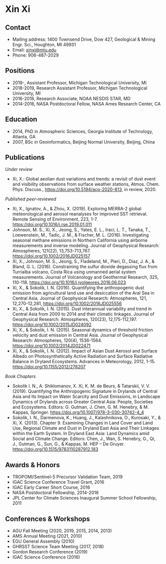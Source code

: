 # Xin Xi
## Contact
* Mailing address: 1400 Townsend Drive, Dow 427, Geological & Mining Engr. Sci., Houghton, MI 49931
* Email: xinxi@mtu.edu
* Phone: 906-487-2029

## Positions
* 2019-, Assistant Professor, Michigan Technological University, MI 
* 2018-2019, Research Assistant Professor, Michigan Technological University, MI 
* 2016-2018, Research Associate, NOAA NESDIS STAR, MD 
* 2014-2016, NASA Postdoctoral Fellow, NASA Ames Research Center, CA 

## Education
* 2014, PhD in Atmospheric Sciences, Georgia Institute of Technology, Atlanta, GA 
* 2007, BSc in Geoinformatics, Beijing Normal University, Beijing, China

## Publications
*Under review*
* Xi, X.: Global aeolian dust variations and trends: a revisit of dust event and visibility observations from surface weather stations, Atmos. Chem. Phys. Discuss., https://doi.org/10.5194/acp-2020-813, in review, 2020.

*Published peer-reviewed*
* Xi, X., Ignatov, A., & Zhou, X. (2019). Exploring MERRA-2 global meteorological and aerosol reanalyses for improved SST retrieval. Remote Sensing of Environment, 223, 1-7. https://doi.org/10.1016/j.rse.2019.01.011
* Johnson, M. S., Xi, X., Jeong, S., Yates, E. L., Iraci, L. T., Tanaka, T., Loewenstein, M., Tadic, J. M., & Fischer, M. L. (2016). Investigating seasonal methane emissions in Northern California using airborne measurements and inverse modeling. Journal of Geophysical Research: Atmospheres, 121(22), 13,753-713,767. https://doi.org/10.1002/2016JD025157
* Xi, X., Johnson, M. S., Jeong, S., Fladeland, M., Pieri, D., Diaz, J. A., & Bland, G. L. (2016). Constraining the sulfur dioxide degassing flux from Turrialba volcano, Costa Rica using unmanned aerial system measurements. Journal of Volcanology and Geothermal Research, 325, 110-118. https://doi.org/10.1016/j.jvolgeores.2016.06.023
* Xi, X., & Sokolik, I. N. (2016). Quantifying the anthropogenic dust emission from agricultural land use and desiccation of the Aral Sea in Central Asia. Journal of Geophysical Research: Atmospheres, 121, 12,270-12,281, https://doi.org/10.1002/2016JD025556
* Xi, X., & Sokolik, I. N. (2015). Dust interannual variability and trend in Central Asia from 2000 to 2014 and their climatic linkages. Journal of Geophysical Research: Atmospheres, 120(23), 12,175-112,197. https://doi.org/10.1002/2015JD024092
* Xi, X., & Sokolik, I. N. (2015). Seasonal dynamics of threshold friction velocity and dust emission in Central Asia. Journal of Geophysical Research: Atmospheres, 120(4), 1536-1564. https://doi.org/10.1002/2014JD022471
* Xi, X., & Sokolik, I. N. (2012). Impact of Asian Dust Aerosol and Surface Albedo on Photosynthetically Active Radiation and Surface Radiative Balance in Dryland Ecosystems. Advances in Meteorology, 2012, 1-15. https://doi.org/10.1155/2012/276207

*Book Chapters*
* Sokolik I. N., A. Shiklomanov, X. Xi, K. M. de Beurs, & Tatarskii, V. V. (2019). Quantifying the Anthropogenic Signature in Drylands of Central Asia and Its Impact on Water Scarcity and Dust Emissions, in Landscape Dynamics of Drylands across Greater Central Asia: People, Societies and Ecosystems. Editors: G. Gutman, J. Chen, G. M. Henebry, & M. Kappas, Springer. https://doi.org/10.1007/978-3-030-30742-4_4
* Sokolik, I. N., Darmenova, K., Huang, J., Kalashnikova, O., Kurosaki, Y., & Xi, X. (2013). Chapter 9. Examining Changes in Land Cover and Land Use, Regional Climate and Dust in Dryland East Asia and Their Linkages within the Earth System. In Dryland East Asia: Land Dynamics amid Social and Climate Change. Editors: Chen, J., Wan, S. Henebry, G., Qi, J., Gutman, G., Sun, G., & Kappas, M. HEP – De Gruyer. https://doi.org/10.1515/9783110287912.183

## Awards & Honors
* TROPOMI/Sentinel-5 Precursor Validation Team, 2019
* IGAC Science Conference Travel Grant, 2016
* IGAC Early Career Short Course, 2016
* NASA Postdoctoral Fellowship, 2014-2016
* JPL Center for Climate Sciences Inaugural Summer School Fellowship, 2011

## Conferences & Workshops
* AGU Fall Meeting (2020, 2019, 2015, 2014, 2013)
* AMS Annual Meeting (2021, 2010)
* EGU General Assembly (2010)
* GHRSST Science Team Meeting (2017, 2018)
* Gordon Research Conference (2019)
* IGAC Science Conference (2016)
